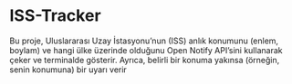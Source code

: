 # ISS-Tracker
Bu proje, Uluslararası Uzay İstasyonu’nun (ISS) anlık konumunu (enlem, boylam) ve hangi ülke üzerinde olduğunu Open Notify API’sini kullanarak çeker ve terminalde gösterir. Ayrıca, belirli bir konuma yakınsa (örneğin, senin konumuna) bir uyarı verir
